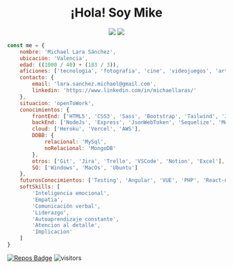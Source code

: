 <h1 align="center">¡Hola! Soy Mike</h1>

<div align="center">
  <img  src="https://storage.googleapis.com/gweb-uniblog-publish-prod/original_images/Dino_non-birthday_version.gif">
    <img src="https://github-readme-stats.vercel.app/api?username=mrsetone&show_icons=true&bg_color=DEG,850B20,37000A&border_radius=20&title_color=ffffff&text_color=ffffff&icon_color=249f89&locale=es&custom_title=MrSetOne&hide=prs,issues"/>
</div>






```JavaScript
const me = {
    nombre: 'Michael Lara Sánchez',
    ubicación: 'Valencia',
    edad: ((1000 / 40) + (183 / 3)),
    aficiones: ['tecnologia', 'fotografia', 'cine', 'videojuegos', 'arte urbano'],
    contacto: {
        email: 'lara.sanchez.michael@gmail.com',
        linkedin: 'https://www.linkedin.com/in/michaellaras/'
    },
    situacion: 'openToWork',
    conocimientos: {
        frontEnd: ['HTML5', 'CSS3', 'Sass', 'Bootstrap', 'Tailwind', 'JavaScript', 'React', 'AntDesign', 'Framer-Motion'],
        backEnd: ['NodeJs', 'Express', 'JsonWebToken', 'Sequelize', 'Mongoose'],
        cloud: ['Heroku', 'Vercel', 'AWS'],
        DDBB: {
            relacional: 'MySql',
            noRelacional: 'MongoDB'
        },
        otros: ['Git', 'Jira', 'Trello', 'VSCode', 'Notion', 'Excel'],
        SO: ['Windows', 'MacOs', 'Ubuntu']
    },
    futurosConocimientos: ['Testing', 'Angular', 'VUE', 'PHP', 'React-native', 'Firebase'],
    softSkills: [
        'Inteligencia emocional', 
        'Empatia', 
        'Comunicación verbal', 
        'Liderazgo', 
        'Autoaprendizaje constante', 
        'Atencion al detalle', 
        'Implicacion'
    ]
}
```

[![Repos Badge](https://badges.pufler.dev/repos/MrSetOne)](https://badges.pufler.dev)
![visitors](https://visitor-badge.glitch.me/badge?page_id=mrsetone&left_color=gray&right_color=blue)
